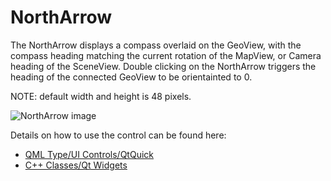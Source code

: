 # NorthArrow

The NorthArrow displays a compass overlaid on the GeoView, with the compass heading matching the current rotation of the MapView, or Camera heading of the SceneView. Double clicking on the NorthArrow triggers the heading of the connected GeoView to be orientainted to 0.

NOTE: default width and height is 48 pixels.

![NorthArrow image](https://developers.arcgis.com/qt/toolkit/api-reference/images/northarrow.gif)

Details on how to use the control can be found here:
- [QML Type/UI Controls/QtQuick](https://developers.arcgis.com/qt/toolkit/api-reference/qml-northarrow.html)
- [C++ Classes/Qt Widgets](https://developers.arcgis.com/qt/toolkit/api-reference/esri-arcgisruntime-toolkit-northarrow.html)
